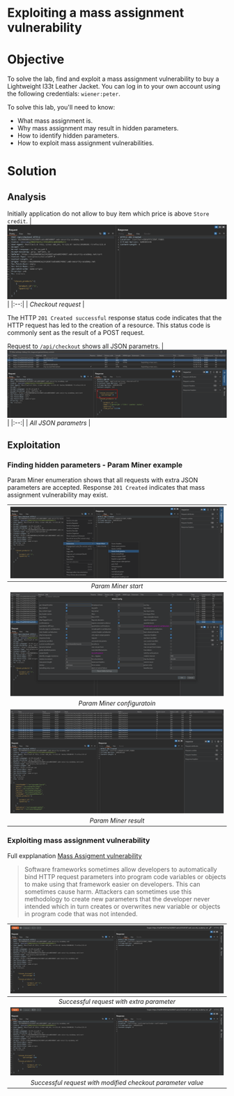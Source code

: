 # Exploiting a mass assignment vulnerability
# Objective
To solve the lab, find and exploit a mass assignment vulnerability to buy a Lightweight l33t Leather Jacket. You can log in to your own account using the following credentials: `wiener:peter`. 

To solve this lab, you'll need to know:
- What mass assignment is.
- Why mass assignment may result in hidden parameters.
- How to identify hidden parameters.
- How to exploit mass assignment vulnerabilities.


# Solution
## Analysis
Initially application do not allow to buy item which price is above `Store credit`.
|![](Images/image-12.png)|
|:--:| 
| *Checkout request* |

The HTTP `201 Created successful` response status code indicates that the HTTP request has led to the creation of a resource. This status code is commonly sent as the result of a POST request. 

Request to `/api/checkout` shows all JSON parametrs.
|![](Images/image-16.png)|
|:--:| 
| *All JSON parametrs* |

## Exploitation
### Finding hidden parameters - Param Miner example
Param Miner enumeration shows that all requests with extra JSON parameters are accepted. Response `201 Created` indicates that mass assignment vulnerability may exist.

|![](Images/image-13.png)|
|:--:| 
| *Param Miner start* |
|![](Images/image-15.png)|
| *Param Miner configuratoin* |
|![](Images/image-14.png)|
| *Param Miner result* |

### Exploiting mass assignment vulnerability

Full expplanation [Mass Assigment vulnerability](https://cheatsheetseries.owasp.org/cheatsheets/Mass_Assignment_Cheat_Sheet.html)

> Software frameworks sometimes allow developers to automatically bind HTTP request parameters into program code variables or objects to make using that framework easier on developers. This can sometimes cause harm. Attackers can sometimes use this methodology to create new parameters that the developer never intended which in turn creates or overwrites new variable or objects in program code that was not intended.


|![](Images/image-17.png)|
|:--:| 
| *Successful request with extra parameter* |
|![](Images/image-18.png)|
| *Successful request with modified checkout parameter value* |
